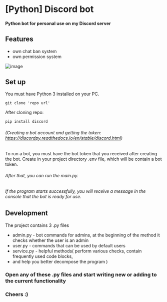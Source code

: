 # [Python] Discord bot

#### Python bot for personal use on my Discord server

## Features

- own chat ban system
- own permission system

![image](https://lh3.googleusercontent.com/PE3DYSrk8EyPQms6YXrCvVKg25qkFOR770Jyy_B1UnjtNOSMyyV6GBmM92s8lifmIJVpeYtH06bsrzGBF-s9GmiUJgxe7B39vI8M1y-DedfmK7BTXTmAq_cC2JtTUt8JTQ=w1280)

## Set up

You must have Python 3 installed on your PC.

```
git clone 'repo url'
```

After cloning repo:

```
pip install discord
```

###### (Creating a bot account and getting the token: https://discordpy.readthedocs.io/en/stable/discord.html)
To run a bot, you must have the bot token that you received after creating the bot.
Create in your project directory .env file, which will be contain a bot token.

###### After that, you can run the main.py.
###### If the program starts successfully, you will receive a message in the console that the bot is ready for use.

## Development

The project contains 3 .py files
- admin.py - bot commands for admins, at the beginning of the method it checks whether the user is an admin
- user.py - commands that can be used by default users
- service.py - helpful methods( perform various checks, contain frequently used code blocks, 
- and help you better decompose the program )

### Open any of these .py files and start writing new or adding to the current functionality
### Cheers :)
